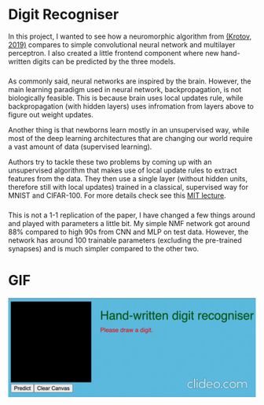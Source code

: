 # Digit Recogniser

In this project, I wanted to see how a neuromorphic algorithm from [(Krotov, 2019)](https://www.pnas.org/doi/full/10.1073/pnas.1820458116) compares to simple convolutional neural network and multilayer perceptron. I also created a little frontend component where new hand-written digits can be predicted by the three models.

### 

As commonly said, neural networks are inspired by the brain. However, the main learning paradigm used in neural network, backpropagation, is not biologically feasible. This is because brain uses local updates rule, while backpropagation (with hidden layers) uses infromation from layers above to figure out weight updates. 

Another thing is that newborns learn mostly in an unsupervised way, while most of the deep learning architectures that are changing our world require a vast amount of data (supervised learning). 

Authors try to tackle these two problems by coming up with an unsupervised algorithm that makes use of local update rules to extract features from the data. They then use a single layer (without hidden units, therefore still with local updates) trained in a classical, supervised way for MNIST and CIFAR-100. For more details check see this [MIT lecture](https://www.youtube.com/watch?v=4lY-oAY0aQU).

### 

This is not a 1-1 replication of the paper, I have changed a few things around and played with parameters a little bit. My simple NMF network got around 88\% compared to high 90s from CNN and MLP on test data. However, the network has around 100 trainable parameters (excluding the pre-trained synapses) and is much simpler compared to the other two.

# GIF

![](https://github.com/mkacki98/digit-recogniser-app/blob/main/digit-recogniser-demo.gif)
